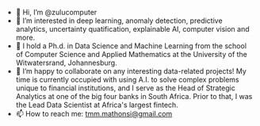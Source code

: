 - 👋 Hi, I’m @zulucomputer
- 👀 I’m interested in deep learning, anomaly detection, predictive analytics, uncertainty quatification, explainable AI, computer vision and more.
- 🌱 I hold a Ph.d. in Data Science and Machine Learning from the school of Computer Science and Applied Mathematics at the University of the Witwatersrand, Johannesburg.
- 💞️ I’m happy to collaborate on any interesting data-related projects! My time is currently occupied with using A.I. to solve complex problems unique to financial institutions, and I serve as the Head of Strategic Analytics at one of the big four banks in South Africa. Prior to that, I was the Lead Data Scientist at Africa's largest fintech.
- 📫 How to reach me: tmm.mathonsi@gmail.com

<!---
zulucomputer/zulucomputer is a ✨ special ✨ repository because its `README.md` (this file) appears on your GitHub profile.
You can click the Preview link to take a look at your changes.
--->

